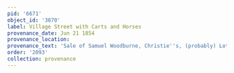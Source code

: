 ```yaml
---
pid: '6671'
object_id: '3870'
label: Village Street with Carts and Horses
provenance_date: Jun 21 1854
provenance_location:
provenance_text: 'Sale of Samuel Woodburne, Christie''s, (probably) Lot #1166 or 1402'
order: '2093'
collection: provenance
---
```

